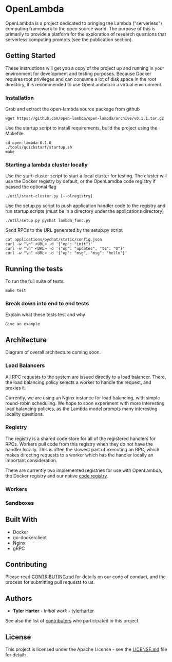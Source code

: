 # OpenLambda

OpenLambda is a project dedicated to bringing the Lambda ("serverless") computing framework to the open source world. The purpose of this is primarily to provide a platform for the exploration of research questions that serverless computing prompts (see the publication section).

## Getting Started

These instructions will get you a copy of the project up and running in your environment for development and testing purposes. Because Docker requires root privileges and can consume a lot of disk space in the root directory, it is recommended to use OpenLambda in a virtual environment.

### Installation

Grab and extract the open-lambda source package from github

```
wget https://github.com/open-lambda/open-lambda/archive/v0.1.1.tar.gz
```

Use the startup script to install requirements, build the project using the Makefile.

```
cd open-lambda-0.1.0
./tools/quickstart/startup.sh
make
```

### Starting a lambda cluster locally
Use the start-cluster script to start a local cluster for testing. The cluster will use the Docker registry by default, or the OpenLamdba code registry if passed the optional flag

```
./util/start-cluster.py [--olregistry]
```

Use the setup.py script to push application handler code to the registry and run startup scripts (must be in a directory under the applications directory)

```
./util/setup.py pychat lambda_func.py
```

Send RPCs to the URL generated by the setup.py script

```
cat applications/pychat/static/config.json
curl -w "\n" <URL> -d '{"op": "init"}'
curl -w "\n" <URL> -d '{"op": "updates", "ts": "0"}'
curl -w "\n" <URL> -d '{"op": "msg", "msg": "hello"}'
```

## Running the tests

To run the full suite of tests:

```
make test
```

### Break down into end to end tests

Explain what these tests test and why

```
Give an example
```

## Architecture

Diagram of overall architecture coming soon.

### Load Balancers

All RPC requests to the system are issued directly to a load balancer. There, the load balancing policy selects a worker to handle the request, and proxies it.

Currently, we are using an Nginx instance for load balancing, with simple round-robin scheduling. We hope to soon experiment with more interesting load balancing policies, as the Lambda model prompts many interesting locality questions.

### Registry

The registry is a shared code store for all of the registered handlers for RPCs. Workers pull code from this registry when they do not have the handler locally. This is often the slowest part of executing an RPC, which makes directing requests to a worker which has the handler locally an important consideration.

There are currently two implemented registries for use with OpenLambda, the Docker registry and our native [code registry](https://github.com/open-lambda/code-registry).

### Workers

### Sandboxes



## Built With

* Docker
* go-dockerclient
* Nginx
* gRPC

## Contributing

Please read [CONTRIBUTING.md](CONTRIBUTING.md) for details on our code of conduct, and the process for submitting pull requests to us.

## Authors

* **Tyler Harter** - *Initial work* - [tylerharter](https://github.com/tylerharter)


See also the list of [contributors](https://github.com/open-lambda/open-lambda/contributors) who participated in this project.

## License

This project is licensed under the Apache License - see the [LICENSE.md](LICENSE.md) file for details.

